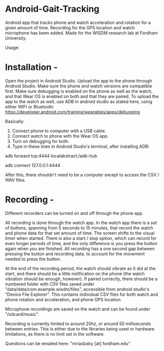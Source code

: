 # Android-Gait-Tracking
Android app that tracks phone and watch acceleration and rotation for a given amount of time. Recording for the GPS location and watch microphone has been added. Made for the WISDM research lab at Fordham University.

Usage:

# Installation - 
  Open the project in Android Studio. Upload the app to the phone through Android Studio. Make sure the phone and watch versions are compatible first. Make sure debugging is enabled on the phone as well as the watch, and that Wear OS is enabled on both and that they are paired. To upload the app to the watch as well, use ADB in android studio as stated here, using either WIFI or Bluetooth:
https://developer.android.com/training/wearables/apps/debugging

Basically:
1. Connect phone to computer with a USB cable.
2. Connect watch to phone with the Wear OS app.
3. Turn on debugging for both.
4. Type in these lines in Android Studio's terminal, after installing ADB:
  
  adb forward tcp:4444 localabstract:/adb-hub
  
  adb connect 127.0.0.1:4444

After this, there shouldn't need to be a computer except to access the CSV / WAV files.

# Recording - 
Different recorders can be turned on and off through the phone app.

All recording is done through the watch app. In the watch app there is a set of buttons, spanning from 5 seconds to 15 minutes, that record the watch and phone data for that set amount of time. The screen shifts to the visual timer when started. There is also a start / stop option, which can record for even longer periods of time, and the only difference is you press the button again when you are finished. All recording has a one second gap between pressing the button and recording data, to account for the movement needed to press the button.

At the end of the recording period, the watch should vibrate as it did at the start, and there should be a little notification on the phone (the watch vibration should be enough, however). If paired correctly, there should be a numbered folder with CSV files saved under "data/data/com.example.wisdm/files", accessible from android studio's "Device File Explorer". This contains individual CSV files for both watch and phone rotation and acceleration, and phone GPS location.

Microphone recordings are saved on the watch and can be found under "/sdcard/music".
  
Recording is currently limited to around 20hz, or around 50 milliseconds between entries. This is either due to the libraries being used or hardware limitations, as there is no limit set in the software.
 
Questions can be emailed here: "mriadzaky [at] fordham.edu"
